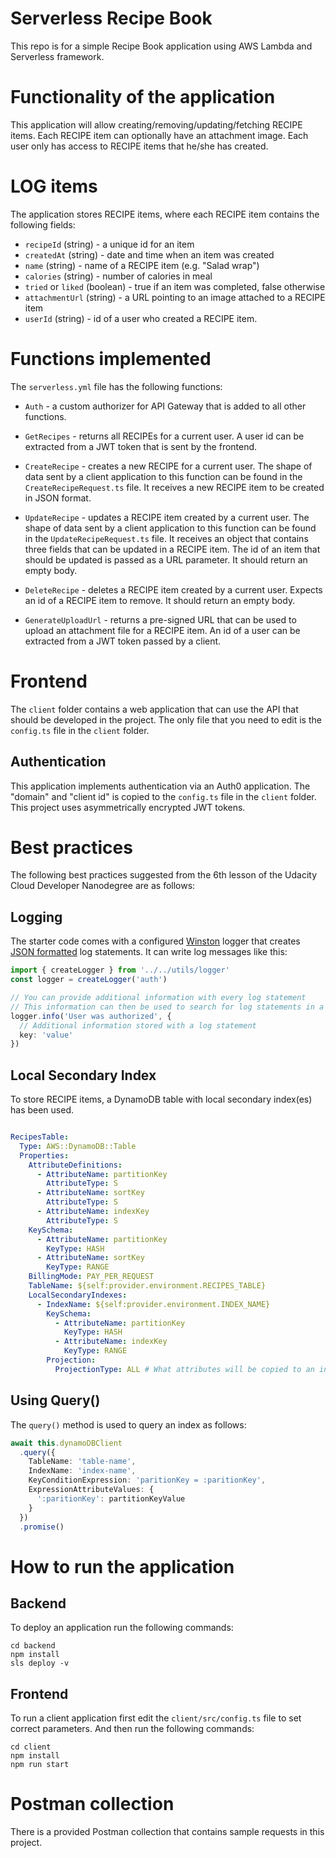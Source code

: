 # Serverless Recipe Book

This repo is for a simple Recipe Book application using AWS Lambda and Serverless framework.

# Functionality of the application

This application will allow creating/removing/updating/fetching RECIPE items. Each RECIPE item can optionally have an attachment image. Each user only has access to RECIPE items that he/she has created.

# LOG items

The application stores RECIPE items, where each RECIPE item contains the following fields:

* `recipeId` (string) - a unique id for an item
* `createdAt` (string) - date and time when an item was created
* `name` (string) - name of a RECIPE item (e.g. "Salad wrap")
* `calories` (string) - number of calories in meal
* `tried` or `liked` (boolean) - true if an item was completed, false otherwise
* `attachmentUrl` (string) - a URL pointing to an image attached to a RECIPE item
* `userId` (string) - id of a user who created a RECIPE item.

# Functions implemented

The `serverless.yml` file has the following functions:

* `Auth` - a custom authorizer for API Gateway that is added to all other functions.

* `GetRecipes` -  returns all RECIPEs for a current user. A user id can be extracted from a JWT token that is sent by the frontend.

* `CreateRecipe` - creates a new RECIPE for a current user. The shape of data sent by a client application to this function can be found in the `CreateRecipeRequest.ts` file. It receives a new RECIPE item to be created in JSON format.

* `UpdateRecipe` - updates a RECIPE item created by a current user. The shape of data sent by a client application to this function can be found in the `UpdateRecipeRequest.ts` file. It receives an object that contains three fields that can be updated in a RECIPE item. The id of an item that should be updated is passed as a URL parameter. It should return an empty body.

* `DeleteRecipe` - deletes a RECIPE item created by a current user. Expects an id of a RECIPE item to remove. It should return an empty body.

* `GenerateUploadUrl` - returns a pre-signed URL that can be used to upload an attachment file for a RECIPE item. An id of a user can be extracted from a JWT token passed by a client.

# Frontend

The `client` folder contains a web application that can use the API that should be developed in the project. The only file that you need to edit is the `config.ts` file in the `client` folder.

## Authentication

This application implements authentication via an Auth0 application. The "domain" and "client id" is copied to the `config.ts` file in the `client` folder. This project uses asymmetrically encrypted JWT tokens.

# Best practices

The following best practices suggested from the 6th lesson of the Udacity Cloud Developer Nanodegree are as follows:

## Logging

The starter code comes with a configured [Winston](https://github.com/winstonjs/winston) logger that creates [JSON formatted](https://stackify.com/what-is-structured-logging-and-why-developers-need-it/) log statements. It can write log messages like this:

```ts
import { createLogger } from '../../utils/logger'
const logger = createLogger('auth')

// You can provide additional information with every log statement
// This information can then be used to search for log statements in a log storage system
logger.info('User was authorized', {
  // Additional information stored with a log statement
  key: 'value'
})
```

## Local Secondary Index

To store RECIPE items, a DynamoDB table with local secondary index(es) has been used.

```yml

RecipesTable:
  Type: AWS::DynamoDB::Table
  Properties:
    AttributeDefinitions:
      - AttributeName: partitionKey
        AttributeType: S
      - AttributeName: sortKey
        AttributeType: S
      - AttributeName: indexKey
        AttributeType: S
    KeySchema:
      - AttributeName: partitionKey
        KeyType: HASH
      - AttributeName: sortKey
        KeyType: RANGE
    BillingMode: PAY_PER_REQUEST
    TableName: ${self:provider.environment.RECIPES_TABLE}
    LocalSecondaryIndexes:
      - IndexName: ${self:provider.environment.INDEX_NAME}
        KeySchema:
          - AttributeName: partitionKey
            KeyType: HASH
          - AttributeName: indexKey
            KeyType: RANGE
        Projection:
          ProjectionType: ALL # What attributes will be copied to an index

```

## Using Query()

The `query()` method is used to query an index as follows:

```ts
await this.dynamoDBClient
  .query({
    TableName: 'table-name',
    IndexName: 'index-name',
    KeyConditionExpression: 'paritionKey = :paritionKey',
    ExpressionAttributeValues: {
      ':paritionKey': partitionKeyValue
    }
  })
  .promise()
```

# How to run the application

## Backend

To deploy an application run the following commands:

```
cd backend
npm install
sls deploy -v
```

## Frontend

To run a client application first edit the `client/src/config.ts` file to set correct parameters. And then run the following commands:

```
cd client
npm install
npm run start
```

# Postman collection

There is a provided Postman collection that contains sample requests in this project.